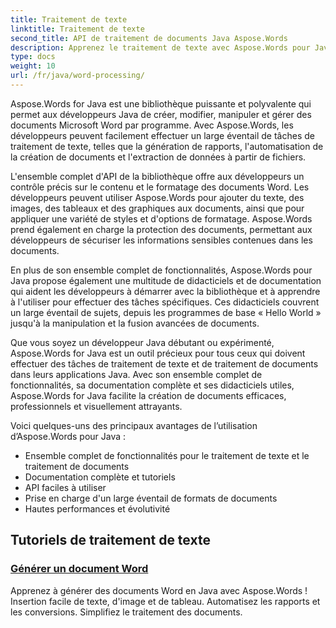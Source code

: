 ```yaml
---
title: Traitement de texte
linktitle: Traitement de texte
second_title: API de traitement de documents Java Aspose.Words
description: Apprenez le traitement de texte avec Aspose.Words pour Java. Créez, modifiez et manipulez des documents par programmation. Améliorez vos compétences en traitement de documents dès aujourd’hui.
type: docs
weight: 10
url: /fr/java/word-processing/
---
```


Aspose.Words for Java est une bibliothèque puissante et polyvalente qui permet aux développeurs Java de créer, modifier, manipuler et gérer des documents Microsoft Word par programme. Avec Aspose.Words, les développeurs peuvent facilement effectuer un large éventail de tâches de traitement de texte, telles que la génération de rapports, l'automatisation de la création de documents et l'extraction de données à partir de fichiers.

L'ensemble complet d'API de la bibliothèque offre aux développeurs un contrôle précis sur le contenu et le formatage des documents Word. Les développeurs peuvent utiliser Aspose.Words pour ajouter du texte, des images, des tableaux et des graphiques aux documents, ainsi que pour appliquer une variété de styles et d'options de formatage. Aspose.Words prend également en charge la protection des documents, permettant aux développeurs de sécuriser les informations sensibles contenues dans les documents.

En plus de son ensemble complet de fonctionnalités, Aspose.Words pour Java propose également une multitude de didacticiels et de documentation qui aident les développeurs à démarrer avec la bibliothèque et à apprendre à l'utiliser pour effectuer des tâches spécifiques. Ces didacticiels couvrent un large éventail de sujets, depuis les programmes de base « Hello World » jusqu'à la manipulation et la fusion avancées de documents.

Que vous soyez un développeur Java débutant ou expérimenté, Aspose.Words for Java est un outil précieux pour tous ceux qui doivent effectuer des tâches de traitement de texte et de traitement de documents dans leurs applications Java. Avec son ensemble complet de fonctionnalités, sa documentation complète et ses didacticiels utiles, Aspose.Words for Java facilite la création de documents efficaces, professionnels et visuellement attrayants.

Voici quelques-uns des principaux avantages de l’utilisation d’Aspose.Words pour Java :

* Ensemble complet de fonctionnalités pour le traitement de texte et le traitement de documents
* Documentation complète et tutoriels
* API faciles à utiliser
* Prise en charge d'un large éventail de formats de documents
* Hautes performances et évolutivité

## Tutoriels de traitement de texte

### [Générer un document Word](./generate-word-document/)

Apprenez à générer des documents Word en Java avec Aspose.Words ! Insertion facile de texte, d'image et de tableau. Automatisez les rapports et les conversions. Simplifiez le traitement des documents.